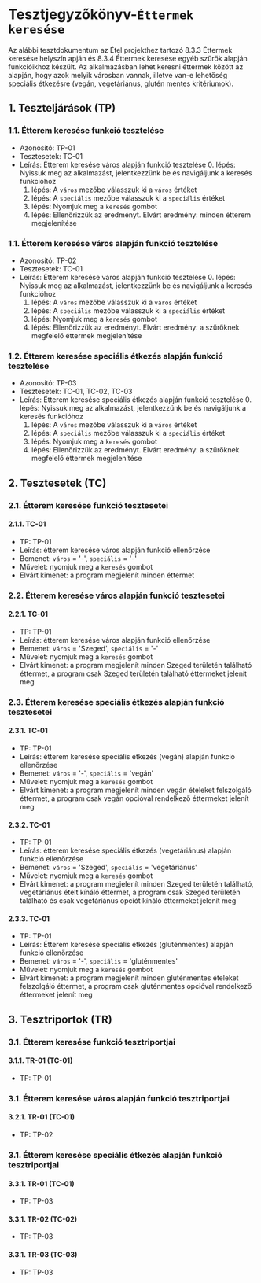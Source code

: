 # Tesztjegyzőkönyv-`Éttermek keresése`

Az alábbi tesztdokumentum az Étel projekthez tartozó 8.3.3 Éttermek keresése helyszín apján és 8.3.4 Éttermek keresése egyéb szűrők alapján funkcióikhoz készült. Az alkalmazásban lehet keresni  éttermek között az alapján, hogy azok melyik városban vannak, illetve van-e lehetőség speciális étkezésre (vegán, vegetáriánus, glutén mentes kritériumok).

## 1. Teszteljárások (TP)

### 1.1. Étterem keresése funkció tesztelése 
- Azonosító: TP-01
- Tesztesetek: TC-01
- Leírás: Étterem keresése város alapján funkció tesztelése
    0. lépés: Nyissuk meg az alkalmazást, jelentkezzünk be és navigáljunk a keresés funkcióhoz
    1. lépés: A `város` mezőbe válasszuk ki a `város` értéket
    2. lépés: A `speciális` mezőbe válasszuk ki a `speciális` értéket
    3. lépés: Nyomjuk meg a `keresés` gombot 
    4. lépés: Ellenőrizzük az eredményt. Elvárt eredmény: minden étterem megjelenítése

### 1.1. Étterem keresése város alapján funkció tesztelése 
- Azonosító: TP-02
- Tesztesetek: TC-01
- Leírás: Étterem keresése város alapján funkció tesztelése
    0. lépés: Nyissuk meg az alkalmazást, jelentkezzünk be és navigáljunk a keresés funkcióhoz
    1. lépés: A `város` mezőbe válasszuk ki a `város` értéket
    2. lépés: A `speciális` mezőbe válasszuk ki a `speciális` értéket
    3. lépés: Nyomjuk meg a `keresés` gombot 
    4. lépés: Ellenőrizzük az eredményt. Elvárt eredmény: a szűrőknek megfelelő éttermek megjelenítése

### 1.2. Étterem keresése speciális étkezés alapján funkció tesztelése 
- Azonosító: TP-03
- Tesztesetek: TC-01, TC-02, TC-03
- Leírás: Étterem keresése speciális étkezés alapján funkció tesztelése
    0. lépés: Nyissuk meg az alkalmazást, jelentkezzünk be és navigáljunk a keresés funkcióhoz
    1. lépés: A `város` mezőbe válasszuk ki a `város` értéket
    2. lépés: A `speciális` mezőbe válasszuk ki a `speciális` értéket
    3. lépés: Nyomjuk meg a `keresés` gombot 
    4. lépés: Ellenőrizzük az eredményt. Elvárt eredmény: a szűrőknek megfelelő éttermek megjelenítése

## 2. Tesztesetek (TC)

### 2.1. Étterem keresése funkció tesztesetei

#### 2.1.1. TC-01
- TP: TP-01
- Leírás: étterem keresése város alapján funkció ellenőrzése 
- Bemenet: `város` = '-', `speciális` = '-'
- Művelet: nyomjuk meg a `keresés` gombot 
- Elvárt kimenet: a program megjelenít minden éttermet

### 2.2. Étterem keresése város alapján funkció tesztesetei

#### 2.2.1. TC-01
- TP: TP-01
- Leírás: étterem keresése város alapján funkció ellenőrzése 
- Bemenet: `város` = 'Szeged', `speciális` = '-'
- Művelet: nyomjuk meg a `keresés` gombot 
- Elvárt kimenet: a program megjelenít minden Szeged területén található éttermet, a program csak Szeged területén található éttermeket jelenít meg

### 2.3. Étterem keresése speciális étkezés alapján funkció tesztesetei

#### 2.3.1. TC-01
- TP: TP-01
- Leírás: étterem keresése speciális étkezés (vegán) alapján funkció ellenőrzése 
- Bemenet: `város` = '-', `speciális` = 'vegán'
- Művelet: nyomjuk meg a `keresés` gombot 
- Elvárt kimenet: a program megjelenít minden vegán ételeket felszolgáló éttermet, a program csak vegán opcióval rendelkező éttermeket jelenít meg

#### 2.3.2. TC-01
- TP: TP-01
- Leírás: étterem keresése speciális étkezés (vegetáriánus) alapján funkció ellenőrzése 
- Bemenet: `város` = 'Szeged', `speciális` = 'vegetáriánus'
- Művelet: nyomjuk meg a `keresés` gombot 
- Elvárt kimenet: a program megjelenít minden Szeged területén található, vegetáriánus ételt kínáló éttermet, a program csak Szeged területén található és csak vegetáriánus opciót kínáló éttermeket jelenít meg

#### 2.3.3. TC-01
- TP: TP-01
- Leírás: Étterem keresése speciális étkezés (gluténmentes) alapján funkció ellenőrzése 
- Bemenet: `város` = '-', `speciális` = 'gluténmentes'
- Művelet: nyomjuk meg a `keresés` gombot 
- Elvárt kimenet: a program megjelenít minden gluténmentes ételeket felszolgáló éttermet, a program csak gluténmentes opcióval rendelkező éttermeket jelenít meg


## 3. Tesztriportok (TR)

### 3.1. Étterem keresése funkció tesztriportjai

#### 3.1.1. TR-01 (TC-01)
- TP: TP-01
  
### 3.1. Étterem keresése város alapján funkció tesztriportjai  

#### 3.2.1. TR-01 (TC-01)
- TP: TP-02
    
### 3.1. Étterem keresése speciális étkezés alapján funkció tesztriportjai

#### 3.3.1. TR-01 (TC-01)
- TP: TP-03

#### 3.3.1. TR-02 (TC-02)
- TP: TP-03

#### 3.3.1. TR-03 (TC-03)
- TP: TP-03
